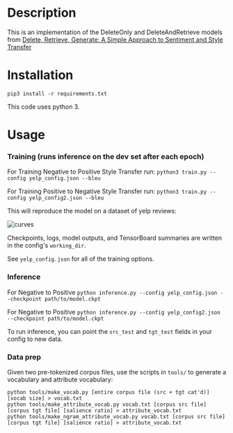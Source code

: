 # Description

This is an implementation of the DeleteOnly and DeleteAndRetrieve models from [Delete, Retrieve, Generate:
A Simple Approach to Sentiment and Style Transfer](https://arxiv.org/pdf/1804.06437.pdf)

# Installation

`pip3 install -r requirements.txt`

This code uses python 3. 

# Usage

### Training (runs inference on the dev set after each epoch)

For Training Negative to Positive Style Transfer run:
`python3 train.py --config yelp_config.json --bleu`

For Training Positive to Negative Style Transfer run:
`python3 train.py --config yelp_config2.json --bleu`

This will reproduce the model on a dataset of yelp reviews:

![curves](https://i.imgur.com/jfYaDBr.png)


Checkpoints, logs, model outputs, and TensorBoard summaries are written in the config's `working_dir`.

See `yelp_config.json` for all of the training options. 

### Inference

For Negative to Positive
`python inference.py --config yelp_config.json --checkpoint path/to/model.ckpt`

For Negative to Positive
`python inference.py --config yelp_config2.json --checkpoint path/to/model.ckpt`

To run inference, you can point the `src_test` and `tgt_test` fields in your config to new data. 


### Data prep

Given two pre-tokenized corpus files, use the scripts in `tools/` to generate a vocabulary and attribute vocabulary:

```
python tools/make_vocab.py [entire corpus file (src + tgt cat'd)] [vocab size] > vocab.txt
python tools/make_attribute_vocab.py vocab.txt [corpus src file] [corpus tgt file] [salience ratio] > attribute_vocab.txt
python tools/make_ngram_attribute_vocab.py vocab.txt [corpus src file] [corpus tgt file] [salience ratio] > attribute_vocab.txt
```


